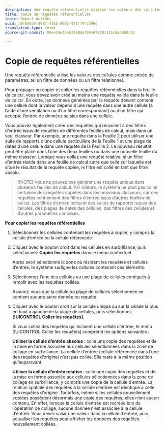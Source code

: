 ```yaml
---
description: Une requête référentielle utilise les valeurs des cellules comme entrée de paramètres, tel un filtre de données ou un filtre relationnel.
title: Copie de requêtes référentielles
topic: Report builder
uuid: b6f64630-868f-455b-8682-471ff9fc596e
translation-type: tm+mt
source-git-commit: 99ee24efaa517e8da700c67818c111c4aa90dc02

---
```



# Copie de requêtes référentielles

Une requête référentielle utilise les valeurs des cellules comme entrée de paramètres, tel un filtre de données ou un filtre relationnel.

Pour propager ou copier et coller les requêtes référentielles dans la feuille de calcul, vous devez avoir créé au moins une requête valide dans la feuille de calcul. En outre, les données générées par la requête doivent contenir une cellule dont la valeur dépend d’une requête dans une autre cellule (à l’aide d’une ventilation ou d’un filtre correspondant) ou d’un filtre qui accepte l’entrée de données saisies dans une cellule.

Vous pouvez également créer des requêtes qui renvoient à des filtres d’entrée issus de requêtes de différentes feuilles de calcul, mais dans un seul classeur. Par exemple, une requête dans la Feuille 2 peut utiliser une suite de rapports d’une cellule particulière de la Feuille 1 et une plage de dates d’une cellule dans une requête de la Feuille 2. Le nouveau résultat peut être placé dans l’une des deux feuilles ou dans une nouvelle feuille du même classeur. Lorsque vous collez une requête relative, si un filtre d’entrée réside dans une feuille de calcul autre que celle sur laquelle est situé le résultat de la requête copiée, le filtre est collé en tant que filtre absolu.

> [!NOTE] Vous ne pouvez pas générer une requête unique dans plusieurs feuilles de calcul. Par ailleurs, le système ne peut pas coller certaines des requêtes copiées dans les nouveaux classeurs, car ces requêtes contiennent des filtres d’entrée issus d’autres feuilles de calcul. Les filtres d’entrée incluent des suites de rapports issues des cellules, des plages de dates des cellules, des filtres des cellules et d’autres paramètres connexes.

**Pour copier les requêtes référentielles**

1. Sélectionnez les cellules contenant les requêtes à copier, y compris la cellule d’entrée ou la cellule référencée.
1. Cliquez avec le bouton droit dans les cellules en surbrillance, puis sélectionnez **Copier les requêtes** dans le menu contextuel.

   Après avoir sélectionné la zone où résident les requêtes et cellules d’entrée, le système surligne les cellules contenant ces éléments.
1. Sélectionnez l’une des cellules ou une plage de cellules contiguës à remplir avec les requêtes collées.

   Assurez-vous que la cellule ou plage de cellules sélectionnée ne contient aucune autre donnée ou requête.
1. Cliquez avec le bouton droit sur la cellule unique ou sur la cellule la plus en haut à gauche de la plage de cellules, puis sélectionnez **[!UICONTROL Coller les requêtes]**.

   Si vous collez des requêtes qui incluent une cellule d’entrée, le menu [!UICONTROL Coller les requêtes] comprend les options suivantes :

   **Utiliser la cellule d’entrée absolue** : colle une copie des requêtes et de la mise en forme associée aux cellules sélectionnées dans la zone de collage en surbrillance. La cellule d’entrée (cellule référencée dans l’une des requêtes d’origine) n’est pas collée. Elle reste à la même position qu’auparavant.

   **Utiliser la cellule d’entrée relative** : colle une copie des requêtes et de la mise en forme associée aux cellules sélectionnées dans la zone de collage en surbrillance, y compris une copie de la cellule d’entrée. La relation spatiale des requêtes à la cellule d’entrée est identique à celle des requêtes d’origine. Toutefois, même si les cellules nouvellement copiées possèdent désormais une copie des requêtes, elles n’ont aucun contenu. En effet, lorsque la cellule d’entrée est recréée lors de l’opération de collage, aucune donnée n’est associée à la cellule d’entrée. Vous devez saisir une valeur dans la cellule d’entrée, puis actualiser les requêtes pour afficher les données des requêtes nouvellement collées.
